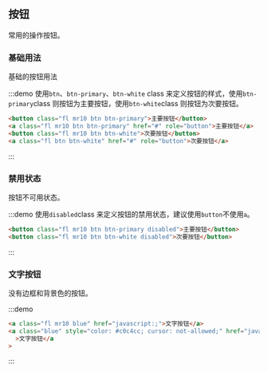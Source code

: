 ## 按钮

常用的操作按钮。

### 基础用法

基础的按钮用法

:::demo 使用`btn`、`btn-primary`、`btn-white` class 来定义按钮的样式，使用`btn-primary`class 则按钮为主要按钮，使用`btn-white`class 则按钮为次要按钮。

```html
<button class="fl mr10 btn btn-primary">主要按钮</button>
<a class="fl mr10 btn btn-primary" href="#" role="button">主要按钮</a>
<button class="fl mr10 btn btn-white">次要按钮</button>
<a class="fl btn btn-white" href="#" role="button">次要按钮</a>
```

:::

### 禁用状态

按钮不可用状态。

:::demo 使用`disabled`class 来定义按钮的禁用状态，建议使用`button`不使用`a`。

```html
<button class="fl mr10 btn btn-primary disabled">主要按钮</button>
<button class="fl mr10 btn btn-white disabled">次要按钮</button>
```

:::

### 文字按钮

没有边框和背景色的按钮。

:::demo

```html
<a class="fl mr10 blue" href="javascript:;">文字按钮</a>
<a class="blue" style="color: #c0c4cc; cursor: not-allowed;" href="javascript:;"
  >文字按钮</a
>
```

:::
